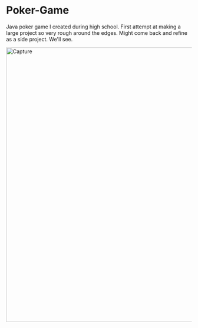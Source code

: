 # Poker-Game
Java poker game I created during high school.  First attempt at making a large project so very rough around the edges.  Might come back and refine as a side project.  We'll see.

<img width="743" alt="Capture" src="https://github.com/Sclubby/Poker-Game/assets/115107897/430c4109-85a1-4a49-8238-83068bbdbd6e">
